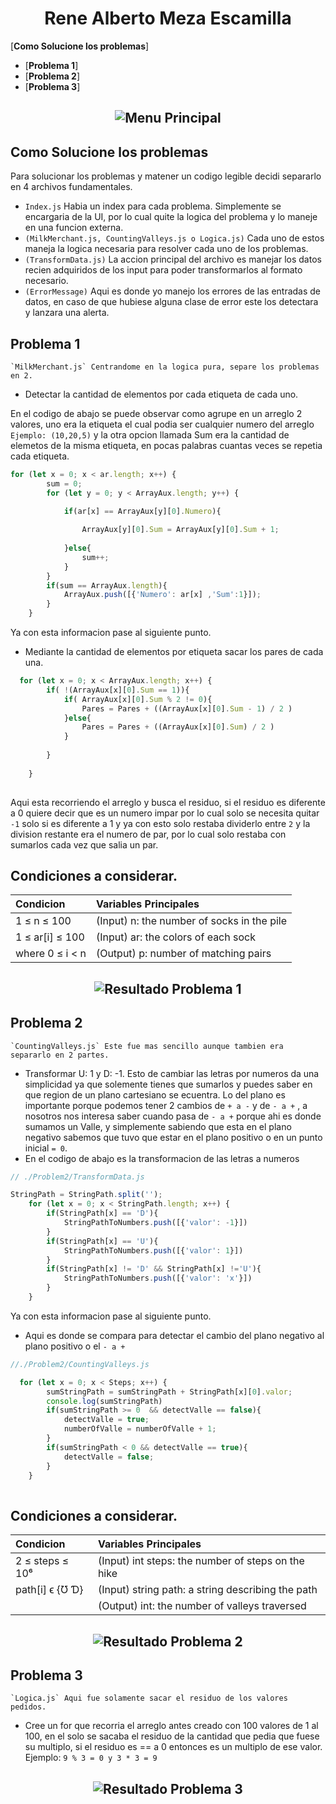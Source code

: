 <h1 align = center >Rene Alberto Meza Escamilla</h1>

[**Como Solucione los problemas**]
  * [**Problema 1**]
  * [**Problema 2**]
  * [**Problema 3**]
  
 <h2 align="center">
  <img alt="Menu Principal" src="menuImg.png">
</h2>


## Como Solucione los problemas 
Para solucionar los problemas y matener un codigo legible decidi separarlo en 4 archivos fundamentales.
* `Index.js` Habia un index para cada problema. Simplemente se encargaria de la UI, por lo cual quite la logica del problema y lo maneje en una funcion externa.
* `(MilkMerchant.js, CountingValleys.js o Logica.js)` Cada uno de estos maneja la logica necesaria para resolver cada uno de los problemas.
* `(TransformData.js)` La accion principal del archivo es manejar los datos recien adquiridos de los input para poder transformarlos al formato necesario.
* `(ErrorMessage)` Aqui es donde yo manejo los errores de las entradas de datos, en caso de que hubiese alguna clase de error este los detectara y lanzara una alerta.


## Problema 1 
    `MilkMerchant.js` Centrandome en la logica pura, separe los problemas en 2.
* Detectar la cantidad de elementos por cada etiqueta de cada uno.

En el codigo de abajo se puede observar como agrupe en un arreglo 2 valores, uno era la etiqueta el cual podia ser cualquier numero del arreglo `Ejemplo: (10,20,5)` y la otra opcion llamada Sum era la cantidad de elemetos de la misma etiqueta, en pocas palabras cuantas veces se repetia cada etiqueta.
``` js
for (let x = 0; x < ar.length; x++) {
        sum = 0;
        for (let y = 0; y < ArrayAux.length; y++) {
            
            if(ar[x] == ArrayAux[y][0].Numero){

                ArrayAux[y][0].Sum = ArrayAux[y][0].Sum + 1;
    
            }else{
                sum++;
            }
        }
        if(sum == ArrayAux.length){
            ArrayAux.push([{'Numero': ar[x] ,'Sum':1}]);
        }
    }
```
Ya con esta informacion pase al siguiente punto.

* Mediante la cantidad de elementos por etiqueta sacar los pares de cada una.
``` js
  for (let x = 0; x < ArrayAux.length; x++) {
        if( !(ArrayAux[x][0].Sum == 1)){
            if( ArrayAux[x][0].Sum % 2 != 0){
                Pares = Pares + ((ArrayAux[x][0].Sum - 1) / 2 )
            }else{
                Pares = Pares + ((ArrayAux[x][0].Sum) / 2 )
            }
            
        }
        
    }
 
```
Aqui esta recorriendo el arreglo y busca el residuo, si el residuo es diferente a 0 quiere decir que es un numero impar por lo cual solo se necesita quitar `-1` solo si es diferente a 1 y ya con esto solo restaba dividerlo entre `2` y la division restante era el numero de par, por lo cual solo restaba con sumarlos cada vez que salia un par. 
## Condiciones a considerar.
| Condicion                                         | Variables Principales                        |
|:--------------------------------------------------|:---------------------------------------------|
| 1 ≤ n     ≤ 100                                   |(Input)  n:  the number of socks in the pile  |
| 1 ≤ ar[i] ≤ 100                                   |(Input)  ar: the colors of each sock          |
| where 0 ≤ i < n                                   |(Output) p:  number of matching pairs         |

<h2 align="center">
  <img alt="Resultado Problema 1" src="resultP1.png">
</h2>

## Problema 2 
    `CountingValleys.js` Este fue mas sencillo aunque tambien era separarlo en 2 partes.
* Transformar U: 1 y D: -1.
Esto de cambiar las letras por numeros da una simplicidad ya que solemente tienes que sumarlos y puedes saber en que region de un plano cartesiano se ecuentra. Lo del plano es importante porque podemos tener 2 cambios de `+ a -` y de `- a +`  , a nosotros nos interesa saber cuando pasa de `- a +` porque ahi es donde sumamos un Valle, y simplemente sabiendo que esta en el plano negativo sabemos que tuvo que estar en el plano positivo o en un punto inicial  `= 0`.
* En el codigo de abajo es la transformacion de las letras a numeros
``` js
// ./Problem2/TransformData.js

StringPath = StringPath.split('');
    for (let x = 0; x < StringPath.length; x++) {
        if(StringPath[x] == 'D'){
            StringPathToNumbers.push([{'valor': -1}]) 
        }
        if(StringPath[x] == 'U'){
            StringPathToNumbers.push([{'valor': 1}]) 
        }
        if(StringPath[x] != 'D' && StringPath[x] !='U'){
            StringPathToNumbers.push([{'valor': 'x'}]) 
        }
    }
```
Ya con esta informacion pase al siguiente punto.

* Aqui es donde se compara para detectar el cambio del plano negativo al plano positivo o el `- a +`
``` js
//./Problem2/CountingValleys.js

  for (let x = 0; x < Steps; x++) {
        sumStringPath = sumStringPath + StringPath[x][0].valor;
        console.log(sumStringPath)
        if(sumStringPath >= 0  && detectValle == false){
            detectValle = true;
            numberOfValle = numberOfValle + 1;
        }
        if(sumStringPath < 0 && detectValle == true){
            detectValle = false;
        }
    }
 
```

## Condiciones a considerar.
| Condicion                                         | Variables Principales                               |
|:--------------------------------------------------|:----------------------------------------------------|
| 2 ≤ steps ≤ 10⁶                                   |(Input)  int steps: the number of steps on the hike  |
| path[i] ϵ {Ʊ Ɗ}                                   |(Input)  string path: a string describing the path   |
|                                                   |(Output) int: the number of valleys traversed        |
<h2 align="center">
  <img alt="Resultado Problema 2" src="resultP2.png">
</h2>


## Problema 3
    `Logica.js` Aqui fue solamente sacar el residuo de los valores pedidos.
* Cree un for que recorria el arreglo antes creado con 100 valores de 1 al 100, en el solo se sacaba el residuo de la cantidad que pedia que fuese su multiplo, si el residuo es == a 0 entonces es un multiplo de ese valor. Ejemplo: `9 % 3 = 0 y 3 * 3 = 9`


<h2 align="center">
  <img alt="Resultado Problema 3" src="resultP3.png">
</h2>
